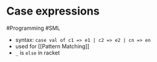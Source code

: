 # Case expressions
#Programming #SML
+ syntax: `case val of c1 => e1 | c2 => e2 | cn => en`
+ used for [[Pattern Matching]]
+ `_` is `else` in racket